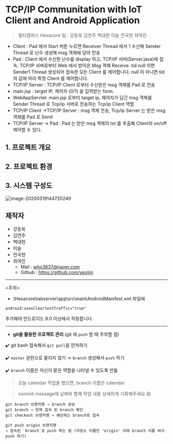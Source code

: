 # TCP/IP Communitation with IoT Client and Android Application
> 멀티캠퍼스 Hexacore 팀 : 강동욱 김연주 백대현 이슬 전국현 최여진



- Client : Pad 에서 Start 버튼 누르면 Receiver Thread 에서 1 수신해 Sender Thread 로 난수 생성해 msg 객체에 담아 전송
- Pad : Client 에서 수신한 난수를 display 하고, TCP/IP 서버(Server.java)에 접속. TCP/IP 서버로부터 Web 에서 받아온 Msg 객체 Receive. tid  null 이면 Sender1 Thread 생성되어 접속한 모든 Client 를 제어합니다. null 이 아니면 tid 의 값에 따라 특정 Client 를 제어합니다.
- TCP/IP Server : TCP/IP Client 로부터 수신받은 msg 객체를 Pad 로 전송
- main.jsp : target IP, 제어자 (0/1) 을 입력받는 form.
- WebAppServlet: main.jsp 로부터 target ip, 제어자가 담긴 msg 객체를 Sender Thread 로 Tcp/ip 서버로 전송하는 Tcp/ip Client 역할
- TCP/IP Client ->TCP/IP Server : msg 객체 전송, Tcp/ip Server 는 받은 msg 객체를 Pad 로 Send
- TCP/IP Server -> Pad : Pad 는 받은 msg 객체의 txt 를 추출해 Client의 on/off 제어할 수 있다.





## 1. 프로젝트 개요

## 2. 프로젝트 환경

## 3. 시스템 구성도  

![image-20200319144720249](C:\Users\student\AppData\Roaming\Typora\typora-user-images\image-20200319144720249.png)

## 제작자

- 강동욱 
- 김연주
- 백대현 
- 이슬 
- 전국현 
- 최여진
  - Mail : who3637@naver.com
  - Github : https://github.com/yeojini

---
<주의>
- \Hexacore\tabserver\app\src\main\AndroidManifest.xml 파일에
```
android:usesCleartextTraffic="true"
```

추가해야 안드로이드 9.0 이상에서 작동합니다.

---

- **git을 활용한 프로젝트 관리** (git 에 `push` 할 때 주의할 점)​

✔️ git bash 접속해서 `git pull`을 먼저하기

✔️ `master` 권한으로 올리지 않기 → `branch` 생성해서 `push` 하기

✔️ `branch` 이름은 자신이 맡은 역할을 나타낼 수 있도록 만듦

> 오늘 calendar 작업을 했으면, branch 이름은 calendar

> commit message에 날짜와 함께 작업 내용 상세하게 기록해주세요 😄

    git branch 브랜치명 → branch 생성
    git branch → 현재 접속 된 branch 확인
    git checkout 브랜치명 → 해당하는 branch로 접속
    
    git push origin 브랜치명
    → 접속된 `branch`로 push 하는 법 (저장소 이름인 'origin' 뒤에 branch 이름 써서 push 하기)
